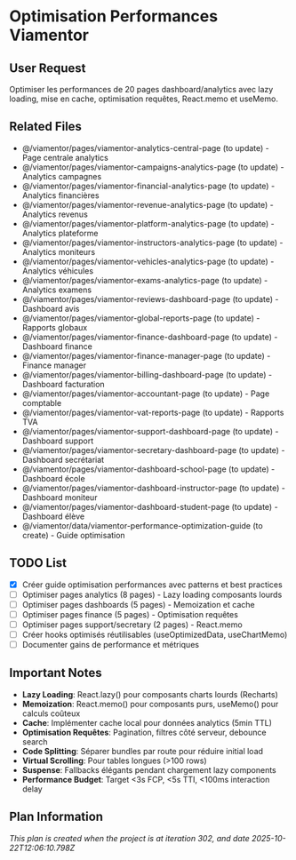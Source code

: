 # Optimisation Performances Viamentor

## User Request
Optimiser les performances de 20 pages dashboard/analytics avec lazy loading, mise en cache, optimisation requêtes, React.memo et useMemo.

## Related Files
- @/viamentor/pages/viamentor-analytics-central-page (to update) - Page centrale analytics
- @/viamentor/pages/viamentor-campaigns-analytics-page (to update) - Analytics campagnes
- @/viamentor/pages/viamentor-financial-analytics-page (to update) - Analytics financières
- @/viamentor/pages/viamentor-revenue-analytics-page (to update) - Analytics revenus
- @/viamentor/pages/viamentor-platform-analytics-page (to update) - Analytics plateforme
- @/viamentor/pages/viamentor-instructors-analytics-page (to update) - Analytics moniteurs
- @/viamentor/pages/viamentor-vehicles-analytics-page (to update) - Analytics véhicules
- @/viamentor/pages/viamentor-exams-analytics-page (to update) - Analytics examens
- @/viamentor/pages/viamentor-reviews-dashboard-page (to update) - Dashboard avis
- @/viamentor/pages/viamentor-global-reports-page (to update) - Rapports globaux
- @/viamentor/pages/viamentor-finance-dashboard-page (to update) - Dashboard finance
- @/viamentor/pages/viamentor-finance-manager-page (to update) - Finance manager
- @/viamentor/pages/viamentor-billing-dashboard-page (to update) - Dashboard facturation
- @/viamentor/pages/viamentor-accountant-page (to update) - Page comptable
- @/viamentor/pages/viamentor-vat-reports-page (to update) - Rapports TVA
- @/viamentor/pages/viamentor-support-dashboard-page (to update) - Dashboard support
- @/viamentor/pages/viamentor-secretary-dashboard-page (to update) - Dashboard secrétariat
- @/viamentor/pages/viamentor-dashboard-school-page (to update) - Dashboard école
- @/viamentor/pages/viamentor-dashboard-instructor-page (to update) - Dashboard moniteur
- @/viamentor/pages/viamentor-dashboard-student-page (to update) - Dashboard élève
- @/viamentor/data/viamentor-performance-optimization-guide (to create) - Guide optimisation

## TODO List
- [x] Créer guide optimisation performances avec patterns et best practices
- [ ] Optimiser pages analytics (8 pages) - Lazy loading composants lourds
- [ ] Optimiser pages dashboards (5 pages) - Memoization et cache
- [ ] Optimiser pages finance (5 pages) - Optimisation requêtes
- [ ] Optimiser pages support/secretary (2 pages) - React.memo
- [ ] Créer hooks optimisés réutilisables (useOptimizedData, useChartMemo)
- [ ] Documenter gains de performance et métriques

## Important Notes
- **Lazy Loading**: React.lazy() pour composants charts lourds (Recharts)
- **Memoization**: React.memo() pour composants purs, useMemo() pour calculs coûteux
- **Cache**: Implémenter cache local pour données analytics (5min TTL)
- **Optimisation Requêtes**: Pagination, filtres côté serveur, debounce search
- **Code Splitting**: Séparer bundles par route pour réduire initial load
- **Virtual Scrolling**: Pour tables longues (>100 rows)
- **Suspense**: Fallbacks élégants pendant chargement lazy components
- **Performance Budget**: Target <3s FCP, <5s TTI, <100ms interaction delay
  
## Plan Information
*This plan is created when the project is at iteration 302, and date 2025-10-22T12:06:10.798Z*
